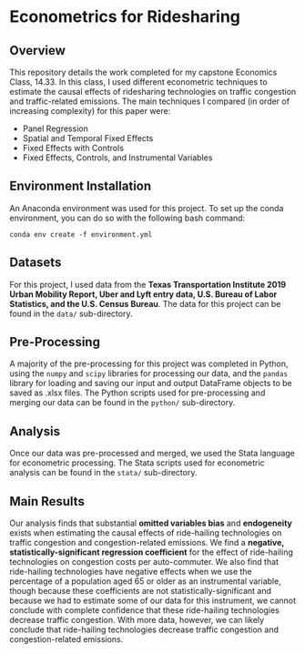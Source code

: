 # Econometrics for Ridesharing

## Overview
This repository details the work completed for my capstone Economics Class, 14.33.  In this class, I used different econometric techniques to estimate the causal effects of ridesharing technologies on traffic congestion and traffic-related emissions.  The main techniques I compared (in order of increasing complexity) for this paper were:

* Panel Regression
* Spatial and Temporal Fixed Effects
* Fixed Effects with Controls
* Fixed Effects, Controls, and Instrumental Variables

 ## Environment Installation
 An Anaconda environment was used for this project.  To set up the conda environment, you can do so with the following bash command:
 
 `conda env create -f environment.yml`

## Datasets
For this project, I used data from the **Texas Transportation Institute 2019 Urban Mobility Report, Uber and Lyft entry data, U.S. Bureau of Labor Statistics, and the U.S. Census Bureau**.  The data for this project can be found in the `data/` sub-directory.

## Pre-Processing
A majority of the pre-processing for this project was completed in Python, using the `numpy` and `scipy` libraries for processing our data, and the `pandas` library for loading and saving our input and output DataFrame objects to be saved as .xlsx files.  The Python scripts used for pre-processing and merging our data can be found in the `python/` sub-directory.

## Analysis
Once our data was pre-processed and merged, we used the Stata language for econometric processing.  The Stata scripts used for econometric analysis can be found in the `stata/` sub-directory.

## Main Results
Our analysis finds that substantial **omitted variables bias** and **endogeneity** exists when estimating the causal effects of ride-hailing technologies on traffic congestion and congestion-related emissions.  We find a **negative, statistically-significant regression coefficient** for the effect of ride-hailing technologies on congestion costs per auto-commuter.  We also find that ride-hailing technologies have negative effects when we use the percentage of a population aged 65 or older as an instrumental variable, though because these coefficients are not statistically-significant and because we had to estimate some of our data for this instrument, we cannot conclude with complete confidence that these ride-hailing technologies decrease traffic congestion.  With more data, however, we can likely conclude that ride-hailing technologies decrease traffic congestion and congestion-related emissions.
